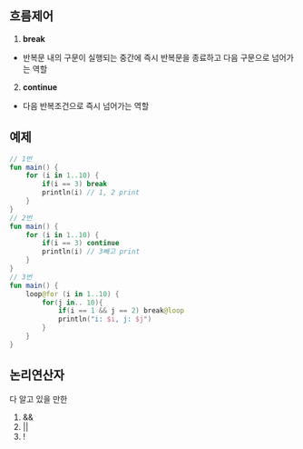 ## 흐름제어
1. **break**
+ 반복문 내의 구문이 실행되는 중간에 즉시 반복문을 종료하고 다음 구문으로 넘어가는 역할
2. **continue**
+ 다음 반복조건으로 즉시 넘어가는 역할

## 예제
```kotlin
// 1번
fun main() {
    for (i in 1..10) {
        if(i == 3) break
        println(i) // 1, 2 print
    }
}
// 2번
fun main() {
    for (i in 1..10) {
        if(i == 3) continue
        println(i) // 3빼고 print
    }
}
// 3번
fun main() {
    loop@for (i in 1..10) {
        for(j in.. 10){
            if(i == 1 && j == 2) break@loop
            println("i: $i, j: $j")
        }
    }
}
```

## 논리연산자
다 알고 있을 만한
1. &&
2. ||
3. !
